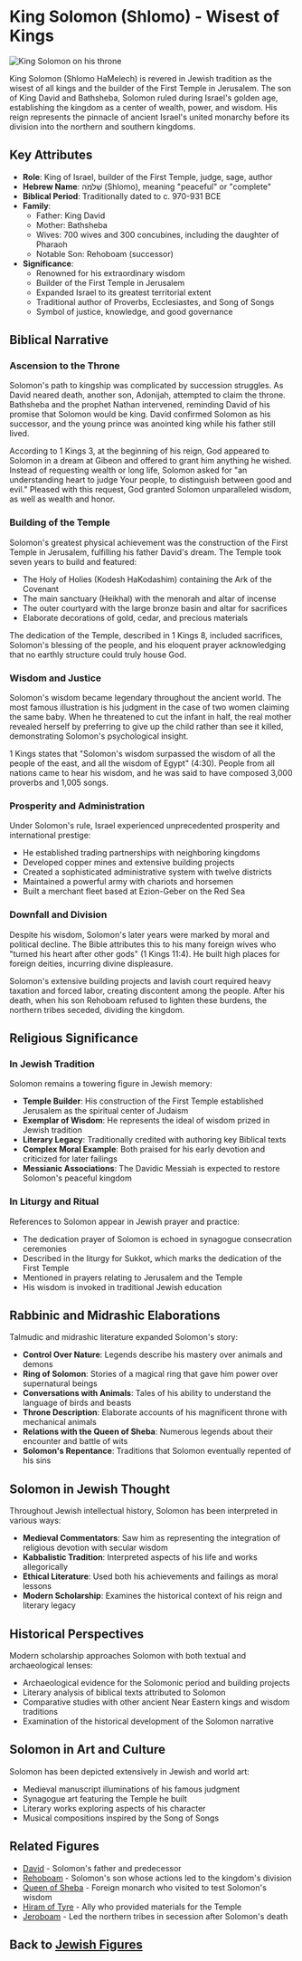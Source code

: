 # King Solomon (Shlomo) - Wisest of Kings

![King Solomon on his throne](solomon_throne.jpg)

King Solomon (Shlomo HaMelech) is revered in Jewish tradition as the wisest of all kings and the builder of the First Temple in Jerusalem. The son of King David and Bathsheba, Solomon ruled during Israel's golden age, establishing the kingdom as a center of wealth, power, and wisdom. His reign represents the pinnacle of ancient Israel's united monarchy before its division into the northern and southern kingdoms.

## Key Attributes

- **Role**: King of Israel, builder of the First Temple, judge, sage, author
- **Hebrew Name**: שְׁלֹמֹה (Shlomo), meaning "peaceful" or "complete"
- **Biblical Period**: Traditionally dated to c. 970-931 BCE
- **Family**: 
  - Father: King David
  - Mother: Bathsheba
  - Wives: 700 wives and 300 concubines, including the daughter of Pharaoh
  - Notable Son: Rehoboam (successor)
- **Significance**: 
  - Renowned for his extraordinary wisdom
  - Builder of the First Temple in Jerusalem
  - Expanded Israel to its greatest territorial extent
  - Traditional author of Proverbs, Ecclesiastes, and Song of Songs
  - Symbol of justice, knowledge, and good governance

## Biblical Narrative

### Ascension to the Throne

Solomon's path to kingship was complicated by succession struggles. As David neared death, another son, Adonijah, attempted to claim the throne. Bathsheba and the prophet Nathan intervened, reminding David of his promise that Solomon would be king. David confirmed Solomon as his successor, and the young prince was anointed king while his father still lived.

According to 1 Kings 3, at the beginning of his reign, God appeared to Solomon in a dream at Gibeon and offered to grant him anything he wished. Instead of requesting wealth or long life, Solomon asked for "an understanding heart to judge Your people, to distinguish between good and evil." Pleased with this request, God granted Solomon unparalleled wisdom, as well as wealth and honor.

### Building of the Temple

Solomon's greatest physical achievement was the construction of the First Temple in Jerusalem, fulfilling his father David's dream. The Temple took seven years to build and featured:
- The Holy of Holies (Kodesh HaKodashim) containing the Ark of the Covenant
- The main sanctuary (Heikhal) with the menorah and altar of incense
- The outer courtyard with the large bronze basin and altar for sacrifices
- Elaborate decorations of gold, cedar, and precious materials

The dedication of the Temple, described in 1 Kings 8, included sacrifices, Solomon's blessing of the people, and his eloquent prayer acknowledging that no earthly structure could truly house God.

### Wisdom and Justice

Solomon's wisdom became legendary throughout the ancient world. The most famous illustration is his judgment in the case of two women claiming the same baby. When he threatened to cut the infant in half, the real mother revealed herself by preferring to give up the child rather than see it killed, demonstrating Solomon's psychological insight.

1 Kings states that "Solomon's wisdom surpassed the wisdom of all the people of the east, and all the wisdom of Egypt" (4:30). People from all nations came to hear his wisdom, and he was said to have composed 3,000 proverbs and 1,005 songs.

### Prosperity and Administration

Under Solomon's rule, Israel experienced unprecedented prosperity and international prestige:
- He established trading partnerships with neighboring kingdoms
- Developed copper mines and extensive building projects
- Created a sophisticated administrative system with twelve districts
- Maintained a powerful army with chariots and horsemen
- Built a merchant fleet based at Ezion-Geber on the Red Sea

### Downfall and Division

Despite his wisdom, Solomon's later years were marked by moral and political decline. The Bible attributes this to his many foreign wives who "turned his heart after other gods" (1 Kings 11:4). He built high places for foreign deities, incurring divine displeasure.

Solomon's extensive building projects and lavish court required heavy taxation and forced labor, creating discontent among the people. After his death, when his son Rehoboam refused to lighten these burdens, the northern tribes seceded, dividing the kingdom.

## Religious Significance

### In Jewish Tradition

Solomon remains a towering figure in Jewish memory:

- **Temple Builder**: His construction of the First Temple established Jerusalem as the spiritual center of Judaism
- **Exemplar of Wisdom**: He represents the ideal of wisdom prized in Jewish tradition
- **Literary Legacy**: Traditionally credited with authoring key Biblical texts
- **Complex Moral Example**: Both praised for his early devotion and criticized for later failings
- **Messianic Associations**: The Davidic Messiah is expected to restore Solomon's peaceful kingdom

### In Liturgy and Ritual

References to Solomon appear in Jewish prayer and practice:
- The dedication prayer of Solomon is echoed in synagogue consecration ceremonies
- Described in the liturgy for Sukkot, which marks the dedication of the First Temple
- Mentioned in prayers relating to Jerusalem and the Temple
- His wisdom is invoked in traditional Jewish education

## Rabbinic and Midrashic Elaborations

Talmudic and midrashic literature expanded Solomon's story:

- **Control Over Nature**: Legends describe his mastery over animals and demons
- **Ring of Solomon**: Stories of a magical ring that gave him power over supernatural beings
- **Conversations with Animals**: Tales of his ability to understand the language of birds and beasts
- **Throne Description**: Elaborate accounts of his magnificent throne with mechanical animals
- **Relations with the Queen of Sheba**: Numerous legends about their encounter and battle of wits
- **Solomon's Repentance**: Traditions that Solomon eventually repented of his sins

## Solomon in Jewish Thought

Throughout Jewish intellectual history, Solomon has been interpreted in various ways:

- **Medieval Commentators**: Saw him as representing the integration of religious devotion with secular wisdom
- **Kabbalistic Tradition**: Interpreted aspects of his life and works allegorically
- **Ethical Literature**: Used both his achievements and failings as moral lessons
- **Modern Scholarship**: Examines the historical context of his reign and literary legacy

## Historical Perspectives

Modern scholarship approaches Solomon with both textual and archaeological lenses:
- Archaeological evidence for the Solomonic period and building projects
- Literary analysis of biblical texts attributed to Solomon
- Comparative studies with other ancient Near Eastern kings and wisdom traditions
- Examination of the historical development of the Solomon narrative

## Solomon in Art and Culture

Solomon has been depicted extensively in Jewish and world art:
- Medieval manuscript illuminations of his famous judgment
- Synagogue art featuring the Temple he built
- Literary works exploring aspects of his character
- Musical compositions inspired by the Song of Songs

## Related Figures

- [David](./david.md) - Solomon's father and predecessor
- [Rehoboam](./divided_monarchy.md) - Solomon's son whose actions led to the kingdom's division
- [Queen of Sheba](./foreign_figures.md) - Foreign monarch who visited to test Solomon's wisdom
- [Hiram of Tyre](./foreign_figures.md) - Ally who provided materials for the Temple
- [Jeroboam](./divided_monarchy.md) - Led the northern tribes in secession after Solomon's death

## Back to [Jewish Figures](./README.md)
